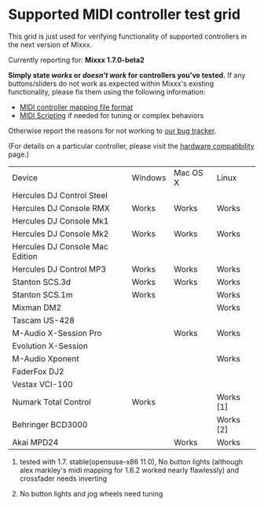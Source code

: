 # Supported MIDI controller test grid

This grid is just used for verifying functionality of supported
controllers in the next version of Mixxx.

Currently reporting for: **Mixxx 1.7.0-beta2**

**Simply state *works* or *doesn't work* for controllers you've
tested.** If any buttons/sliders do not work as expected within Mixxx's
existing functionality, please fix them using the following information:

  - [MIDI controller mapping file
    format](midi_controller_mapping_file_format)
  - [MIDI Scripting](MIDI%20Scripting) if needed for tuning or complex
    behaviors

Otherwise report the reasons for not working to [our bug
tracker](https://launchpad.net/mixxx/+filebug).

(For details on a particular controller, please visit the [hardware
compatibility](hardware%20compatibility) page.)

|                                 |         |          |             |
| ------------------------------- | ------- | -------- | ----------- |
| Device                          | Windows | Mac OS X | Linux       |
| Hercules DJ Control Steel       |         |          |             |
| Hercules DJ Console RMX         | Works   | Works    | Works       |
| Hercules DJ Console Mk1         |         |          |             |
| Hercules DJ Console Mk2         | Works   | Works    | Works       |
| Hercules DJ Console Mac Edition |         |          |             |
| Hercules DJ Control MP3         | Works   | Works    | Works       |
| Stanton SCS.3d                  | Works   | Works    | Works       |
| Stanton SCS.1m                  | Works   |          | Works       |
| Mixman DM2                      |         |          | Works       |
| Tascam US-428                   |         |          |             |
| M-Audio X-Session Pro           |         | Works    | Works       |
| Evolution X-Session             |         |          |             |
| M-Audio Xponent                 |         |          | Works       |
| FaderFox DJ2                    |         |          |             |
| Vestax VCI-100                  |         |          |             |
| Numark Total Control            | Works   |          | Works \[1\] |
| Behringer BCD3000               |         |          | Works \[2\] |
| Akai MPD24                      |         | Works    | Works       |

1.  tested with 1.7. stable(opensuse-x86 11.0), No button lights
    (although alex markley's midi mapping for 1.6.2 worked nearly
    flawlessly) and crossfader needs inverting

2.  No button lights and jog wheels need tuning
